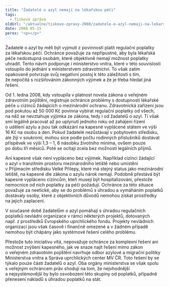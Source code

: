 ```yaml
---
title: "Žadatelé o azyl nemají na lékařskou péči"
tags:
  - Tisková zpráva
oldUrl: "/aktualne/tiskove-zpravy-2008/zadatele-o-azyl-nemaji-na-lekarskou-peci"
date: 2008-05-15
perex: "<p></p>"
---
```


<!-- imported from the old website -->

<p class="Nadpis1 perex">Žadatelé o azyl by měli být vyjmuti z povinnosti platit regulační poplatky za lékařskou péči. Ochránce považuje za nepřípustné, aby byla lékařská péče nedostupná osobám, které objektivně nemají možnost poplatky uhradit. Tento návrh podporuje i ministerstvo vnitra, které v této souvislosti vstoupilo do jednání s ministerstvem zdravotnictví. To však zatím opakovaně potvrzuje svůj negativní postoj k této záležitosti s tím, že nepočítá s rozšiřováním zákonných výjimek a že je třeba hledat jiná řešení.</p><p class="Normln-web">Od 1. ledna 2008, kdy vstoupila v platnost novela zákona o veřejném zdravotním pojištění, registruje ochránce problémy s dostupností lékařské péče u cizinců žádajících o mezinárodní ochranu. Zdravotnická zařízení jsou pod pokutou až 50 000 Kč povinna vybírat regulační poplatky od všech, na něž se nevztahuje výjimka ze zákona, tedy i od žadatelů o azyl. Ti však smí legálně pracovat až po uplynutí jednoho roku od zahájení řízení o udělení azylu a jsou tak odkázáni na kapesné vyplácené státem ve výši 16 Kč na osobu a den. Pokud žadatelé nezůstávají v pobytovém středisku, ale žijí v soukromí, mohou sice podle počtu rodinných příslušníků dostávat příspěvek ve výši 1,3 – 1, 6 násobku životního minima, ovšem pouze po dobu tří měsíců. Poté se ocitají zcela bez možnosti legálních příjmů.</p><p class="Normln-web">Ani kapesné však není vypláceno bez výjimek. Například cizinci žádající o azyl v tranzitním prostoru mezinárodního letiště nebo umístění v Přijímacím středisku Velké Přílepy, které má stejný status jako mezinárodní letiště, na kapesné dle zákona o azylu nárok nemají. Podobně přestává být kapesné vypláceno cizincům, kteří musejí být hospitalizováni, přestože nemocnice od nich poplatky za péči požadují. Ochránce za této situace považuje za neetické, aby se do problémů s úhradou a vymáháním poplatků dostávaly osoby, které z objektivních důvodů nemohou získat prostředky na jejich zaplacení.</p><p class="Normln-web">V současné době žadatelům o azyl pomáhají s úhradou regulačních poplatků nevládní organizace v rámci některých projektů, dotovaných např. z prostředků Evropského uprchlického fondu. Projekty nevládních organizací jsou však časově i finančně omezené a v žádném případě nemohou být chápány jako systémové řešení celého problému.</p><p class="Normln-web">Přestože tuto iniciativu vítá, nepovažuje ochránce za komplexní řešení ani možnost zvýšení kapesného, jak ve snaze najít řešení mimo zákon o veřejném zdravotním pojištění navrhuje odbor azylové a migrační politiky Ministerstva vnitra a Správa uprchlických center MV ČR. Toto řešení by se týkalo pouze části žadatelů o azyl. Oba orgány ministerstva se však spolu s veřejným ochráncem práv shodují na tom, že nejvhodnější a nejsystémovější by bylo osvobození této skupiny od poplatků, případně přenesení nákladů s úhradou poplatků na stát.</p><p class="Normln"> </p>
